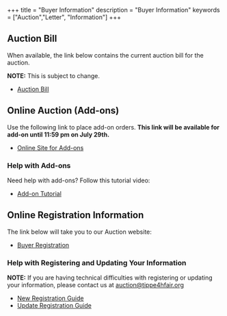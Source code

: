 +++
title = "Buyer Information"
description = "Buyer Information"
keywords = ["Auction","Letter", "Information"]
+++

## Auction Bill

When available, the link below contains the current auction bill for the auction.

**NOTE:** This is subject to change.

* [Auction Bill](/files/2023-auction-bill.pdf)

## Online Auction (Add-ons)

Use the following link to place add-on orders. **This link will be available for add-on until 11:59 pm on July 29th.**

* [Online Site for Add-ons](https://auction.showorks.cloud/fair/tippecanoe/auction)

### Help with Add-ons

Need help with add-ons? Follow this tutorial video:

* [Add-on Tutorial](https://www.youtube.com/watch?v=dFT9SNHtBRY)

## Online Registration Information

The link below will take you to our Auction website:

* [Buyer Registration](https://tippecanoe.fairwire.com/login.aspx)

### Help with Registering and Updating Your Information

**NOTE:** If you are having technical difficulties with registering or updating your information, please contact us at [auction@tippe4hfair.org](mailto:auction@tippe4hfair.org)

* [New Registration Guide](/auction/buyers/register)
* [Update Registration Guide](/auction/buyers/update)
